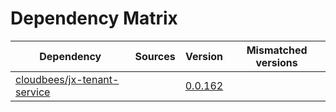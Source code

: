 # Dependency Matrix

Dependency | Sources | Version | Mismatched versions
---------- | ------- | ------- | -------------------
[cloudbees/jx-tenant-service](https://github.com/cloudbees/jx-tenant-service) |  | [0.0.162](https://github.com/cloudbees/jx-tenant-service/releases/tag/v0.0.162) | 
